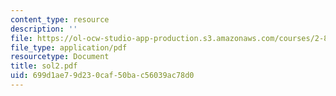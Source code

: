 ```yaml
---
content_type: resource
description: ''
file: https://ol-ocw-studio-app-production.s3.amazonaws.com/courses/2-830j-control-of-manufacturing-processes-sma-6303-spring-2008/699d1ae79d230caf50bac56039ac78d0_sol2.pdf
file_type: application/pdf
resourcetype: Document
title: sol2.pdf
uid: 699d1ae7-9d23-0caf-50ba-c56039ac78d0
---
```

